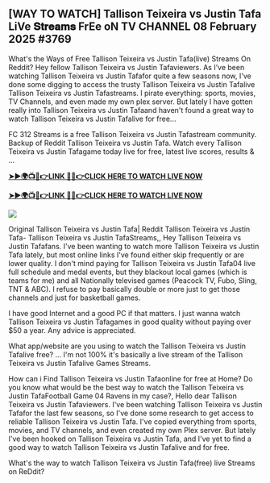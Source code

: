 ## [WAY TO WATCH] Tallison Teixeira vs Justin Tafa LiVe 𝐒𝐭𝐫𝐞𝐚𝐦𝐬 FrEe oN TV CHANNEL 08 February 2025 #3769

What's the Ways of Free Tallison Teixeira vs Justin Tafa(live) Streams On Reddit? Hey fellow Tallison Teixeira vs Justin Tafaviewers. As I’ve been watching Tallison Teixeira vs Justin Tafafor quite a few seasons now, I've done some digging to access the trusty Tallison Teixeira vs Justin Tafalive Tallison Teixeira vs Justin Tafastreams. I pirate everything: sports, movies, TV Channels, and even made my own plex server. But lately I have gotten really into Tallison Teixeira vs Justin Tafaand haven't found a great way to watch Tallison Teixeira vs Justin Tafalive for free...

FC 312 Streams is a free Tallison Teixeira vs Justin Tafastream community. Backup of Reddit Tallison Teixeira vs Justin Tafa. Watch every Tallison Teixeira vs Justin Tafagame today live for free, latest live scores, results & ...

**[➤►🌍📺📱👉LINK 🔴✅👉CLICK HERE TO WATCH LIVE NOW](https://asho-paad-khao.blogspot.com/2025/02/uf.html)**

**[➤►🌍📺📱👉LINK 🔴✅👉CLICK HERE TO WATCH LIVE NOW](https://asho-paad-khao.blogspot.com/2025/02/uf.html)**

[![](https://blogger.googleusercontent.com/img/b/R29vZ2xl/AVvXsEhPny_OcYwXNkoBv2GQS7pdU8zWexW1VOdQ00RvjBySHV-GOUMqWZMYlbJ9_ZesDjY7BIETpQ2E1DMCxGBPyeQdh1O8NvNKACAa6RXHuc-G55Zcd-Ie1FI3PxSwA-jS2U8_hGP5Eo3jhchJKpcjTJR-GnapCXmL3McY3Q9yVtiVFbkNW9bHDVuQ5UZp8Ig/w524-h295/UFC%20Main.gif)](https://asho-paad-khao.blogspot.com/2025/02/uf.html)

Original Tallison Teixeira vs Justin Tafa| Reddit Tallison Teixeira vs Justin Tafa- Tallison Teixeira vs Justin TafaStreams,, Hey Tallison Teixeira vs Justin Tafafans. I've been wanting to watch more Tallison Teixeira vs Justin Tafa lately, but most online links I've found either skip frequently or are lower quality. I don't mind paying for Tallison Teixeira vs Justin Tafa04 live full schedule and medal events, but they blackout local games (which is teams for me) and all Nationally televised games (Peacock TV, Fubo, Sling, TNT & ABC). I refuse to pay basically double or more just to get those channels and just for basketball games.

I have good Internet and a good PC if that matters. I just wanna watch Tallison Teixeira vs Justin Tafagames in good quality without paying over $50 a year. Any advice is appreciated.

What app/website are you using to watch the Tallison Teixeira vs Justin Tafalive free? ... I'm not 100% it's basically a live stream of the Tallison Teixeira vs Justin Tafalive Games Streams.

How can i Find Tallison Teixeira vs Justin Tafaonline for free at Home? Do you know what would be the best way to watch the Tallison Teixeira vs Justin TafaFootball Game 04 Ravens in my case?, Hello dear Tallison Teixeira vs Justin Tafaviewers. I've been watching Tallison Teixeira vs Justin Tafafor the last few seasons, so I've done some research to get access to reliable Tallison Teixeira vs Justin Tafa. I've copied everything from sports, movies, and TV channels, and even created my own Plex server. But lately I've been hooked on Tallison Teixeira vs Justin Tafa, and I've yet to find a good way to watch Tallison Teixeira vs Justin Tafalive and for free.

What's the way to watch Tallison Teixeira vs Justin Tafa(free) live Streams on ReDdit?
